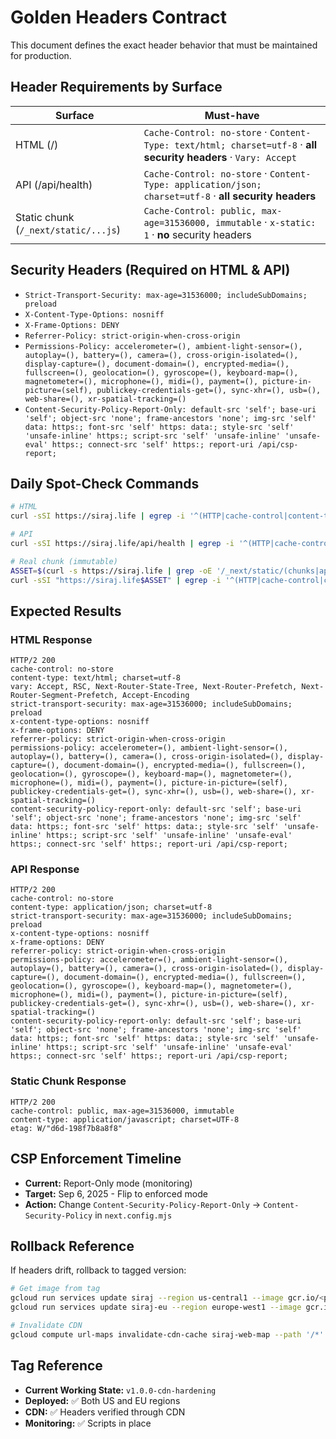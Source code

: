 # Golden Headers Contract

This document defines the exact header behavior that must be maintained for production.

## Header Requirements by Surface

| Surface                              | Must-have                                                                                                        |
| ------------------------------------ | ---------------------------------------------------------------------------------------------------------------- |
| HTML (/)                             | `Cache-Control: no-store` · `Content-Type: text/html; charset=utf-8` · **all security headers** · `Vary: Accept` |
| API (/api/health)                    | `Cache-Control: no-store` · `Content-Type: application/json; charset=utf-8` · **all security headers**           |
| Static chunk (`/_next/static/...js`) | `Cache-Control: public, max-age=31536000, immutable` · `x-static: 1` · **no** security headers                   |

## Security Headers (Required on HTML & API)

- `Strict-Transport-Security: max-age=31536000; includeSubDomains; preload`
- `X-Content-Type-Options: nosniff`
- `X-Frame-Options: DENY`
- `Referrer-Policy: strict-origin-when-cross-origin`
- `Permissions-Policy: accelerometer=(), ambient-light-sensor=(), autoplay=(), battery=(), camera=(), cross-origin-isolated=(), display-capture=(), document-domain=(), encrypted-media=(), fullscreen=(), geolocation=(), gyroscope=(), keyboard-map=(), magnetometer=(), microphone=(), midi=(), payment=(), picture-in-picture=(self), publickey-credentials-get=(), sync-xhr=(), usb=(), web-share=(), xr-spatial-tracking=()`
- `Content-Security-Policy-Report-Only: default-src 'self'; base-uri 'self'; object-src 'none'; frame-ancestors 'none'; img-src 'self' data: https:; font-src 'self' https: data:; style-src 'self' 'unsafe-inline' https:; script-src 'self' 'unsafe-inline' 'unsafe-eval' https:; connect-src 'self' https:; report-uri /api/csp-report;`

## Daily Spot-Check Commands

```bash
# HTML
curl -sSI https://siraj.life | egrep -i '^(HTTP|cache-control|content-type|vary|strict-transport|x-content-type-options|x-frame-options|referrer-policy|permissions-policy|content-security-policy)'

# API
curl -sSI https://siraj.life/api/health | egrep -i '^(HTTP|cache-control|content-type)'

# Real chunk (immutable)
ASSET=$(curl -s https://siraj.life | grep -oE '/_next/static/(chunks|app)/[^"]+\.js' | head -1)
curl -sSI "https://siraj.life$ASSET" | egrep -i '^(HTTP|cache-control|content-type|age|etag)'
```

## Expected Results

### HTML Response
```
HTTP/2 200
cache-control: no-store
content-type: text/html; charset=utf-8
vary: Accept, RSC, Next-Router-State-Tree, Next-Router-Prefetch, Next-Router-Segment-Prefetch, Accept-Encoding
strict-transport-security: max-age=31536000; includeSubDomains; preload
x-content-type-options: nosniff
x-frame-options: DENY
referrer-policy: strict-origin-when-cross-origin
permissions-policy: accelerometer=(), ambient-light-sensor=(), autoplay=(), battery=(), camera=(), cross-origin-isolated=(), display-capture=(), document-domain=(), encrypted-media=(), fullscreen=(), geolocation=(), gyroscope=(), keyboard-map=(), magnetometer=(), microphone=(), midi=(), payment=(), picture-in-picture=(self), publickey-credentials-get=(), sync-xhr=(), usb=(), web-share=(), xr-spatial-tracking=()
content-security-policy-report-only: default-src 'self'; base-uri 'self'; object-src 'none'; frame-ancestors 'none'; img-src 'self' data: https:; font-src 'self' https: data:; style-src 'self' 'unsafe-inline' https:; script-src 'self' 'unsafe-inline' 'unsafe-eval' https:; connect-src 'self' https:; report-uri /api/csp-report;
```

### API Response
```
HTTP/2 200
cache-control: no-store
content-type: application/json; charset=utf-8
strict-transport-security: max-age=31536000; includeSubDomains; preload
x-content-type-options: nosniff
x-frame-options: DENY
referrer-policy: strict-origin-when-cross-origin
permissions-policy: accelerometer=(), ambient-light-sensor=(), autoplay=(), battery=(), camera=(), cross-origin-isolated=(), display-capture=(), document-domain=(), encrypted-media=(), fullscreen=(), geolocation=(), gyroscope=(), keyboard-map=(), magnetometer=(), microphone=(), midi=(), payment=(), picture-in-picture=(self), publickey-credentials-get=(), sync-xhr=(), usb=(), web-share=(), xr-spatial-tracking=()
content-security-policy-report-only: default-src 'self'; base-uri 'self'; object-src 'none'; frame-ancestors 'none'; img-src 'self' data: https:; font-src 'self' https: data:; style-src 'self' 'unsafe-inline' https:; script-src 'self' 'unsafe-inline' 'unsafe-eval' https:; connect-src 'self' https:; report-uri /api/csp-report;
```

### Static Chunk Response
```
HTTP/2 200
cache-control: public, max-age=31536000, immutable
content-type: application/javascript; charset=UTF-8
etag: W/"d6d-198f7b8a8f8"
```

## CSP Enforcement Timeline

- **Current:** Report-Only mode (monitoring)
- **Target:** Sep 6, 2025 - Flip to enforced mode
- **Action:** Change `Content-Security-Policy-Report-Only` → `Content-Security-Policy` in `next.config.mjs`

## Rollback Reference

If headers drift, rollback to tagged version:

```bash
# Get image from tag
gcloud run services update siraj --region us-central1 --image gcr.io/<proj>/<img>@<digest-from-tag>
gcloud run services update siraj-eu --region europe-west1 --image gcr.io/<proj>/<img>@<same-digest>

# Invalidate CDN
gcloud compute url-maps invalidate-cdn-cache siraj-web-map --path '/*' --quiet
```

## Tag Reference

- **Current Working State:** `v1.0.0-cdn-hardening`
- **Deployed:** ✅ Both US and EU regions
- **CDN:** ✅ Headers verified through CDN
- **Monitoring:** ✅ Scripts in place
